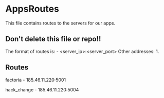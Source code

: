 # AppsRoutes
This file contains routes to the servers for our apps.
## Don't delete this file or repo!!
The format of routes is: <app-name> - <server_ip>:<server_port>
Other addresses:
  1. 
## Routes
factoria - 185.46.11.220:5001
  
hack_change - 185.46.11.220:5004
